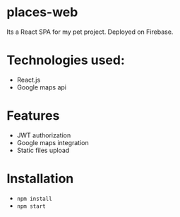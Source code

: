 # places-web

Its a React SPA for my pet project. Deployed on Firebase.

# Technologies used:

- React.js
- Google maps api

# Features

- JWT authorization
- Google maps integration
- Static files upload

# Installation

- `npm install`
- `npm start `
